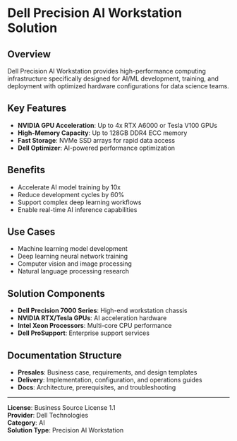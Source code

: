 # Dell Precision AI Workstation Solution

## Overview

Dell Precision AI Workstation provides high-performance computing infrastructure specifically designed for AI/ML development, training, and deployment with optimized hardware configurations for data science teams.

## Key Features

- **NVIDIA GPU Acceleration**: Up to 4x RTX A6000 or Tesla V100 GPUs
- **High-Memory Capacity**: Up to 128GB DDR4 ECC memory
- **Fast Storage**: NVMe SSD arrays for rapid data access
- **Dell Optimizer**: AI-powered performance optimization

## Benefits

- Accelerate AI model training by 10x
- Reduce development cycles by 60%
- Support complex deep learning workflows
- Enable real-time AI inference capabilities

## Use Cases

- Machine learning model development
- Deep learning neural network training
- Computer vision and image processing
- Natural language processing research

## Solution Components

- **Dell Precision 7000 Series**: High-end workstation chassis
- **NVIDIA RTX/Tesla GPUs**: AI acceleration hardware
- **Intel Xeon Processors**: Multi-core CPU performance
- **Dell ProSupport**: Enterprise support services

## Documentation Structure

- **Presales**: Business case, requirements, and design templates
- **Delivery**: Implementation, configuration, and operations guides
- **Docs**: Architecture, prerequisites, and troubleshooting

---

**License**: Business Source License 1.1  
**Provider**: Dell Technologies  
**Category**: AI  
**Solution Type**: Precision AI Workstation